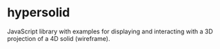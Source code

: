 hypersolid
==========

JavaScript library with examples for displaying and interacting with a 3D projection of a 4D solid (wireframe).
